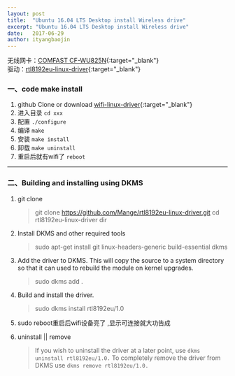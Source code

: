 ```yaml
---
layout: post
title:  "Ubuntu 16.04 LTS Desktop install Wireless drive"
excerpt: "Ubuntu 16.04 LTS Desktop install Wireless drive"
date:   2017-06-29
author: ityangbaojin
---
```


无线网卡：[COMFAST CF-WU825N](https://item.jd.com/1003188.html){:target="_blank"}  
驱动：[rtl8192eu-linux-driver](https://github.com/Mange/rtl8192eu-linux-driver){:target="_blank"}

### 一、code make install
1. github Clone or download [wifi-linux-driver](https://github.com/Mange/rtl8192eu-linux-driver){:target="_blank"}
2. 进入目录 ```cd xxx```
3. 配置 ```./configure```
4. 编译 ```make```
5. 安装 ```make install```
6. 卸载 ```make uninstall```
7. 重启后就有wifi了 ```reboot``` 
  
---    

### 二、Building and installing using DKMS
1. git clone
    > git clone https://github.com/Mange/rtl8192eu-linux-driver.git
    > cd rtl8192eu-linux-driver dir
    
2. Install DKMS and other required tools
    > sudo apt-get install git linux-headers-generic build-essential dkms
    
3. Add the driver to DKMS. This will copy the source to a system directory so that it can used to rebuild the module on kernel upgrades.
    > sudo dkms add .
    
4. Build and install the driver.
    > sudo dkms install rtl8192eu/1.0
    
5. sudo reboot重启后wifi设备亮了   ,显示可连接就大功告成
6. uninstall || remove
    > If you wish to uninstall the driver at a later point, use ```dkms uninstall rtl8192eu/1.0.``` To completely remove the driver from DKMS use ```dkms remove rtl8192eu/1.0.```  
